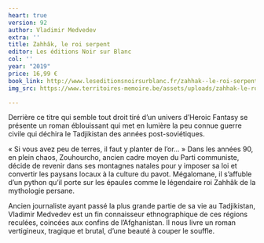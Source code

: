 ```yaml
---
heart: true
version: 92
author: Vladimir Medvedev
extra: ''
title: Zahhâk, le roi serpent
editor: Les éditions Noir sur Blanc
col: ''
year: "2019"
price: 16,99 €
book_link: http://www.leseditionsnoirsurblanc.fr/zahhak--le-roi-serpent-vladimir-medvedev-9782882505828
img_src: https://www.territoires-memoire.be/assets/uploads/zahhak-le-roi-serpent.jpg

---
```


Derrière ce titre qui semble tout droit tiré d’un univers d’Heroic Fantasy se présente un roman éblouissant qui met en lumière la peu connue guerre civile qui déchira le Tadjikistan des années post-soviétiques. 

« Si vous avez peu de terres, il faut y planter de l’or… » Dans les années 90, en plein chaos, Zouhourcho, ancien cadre moyen du Parti communiste, décide de revenir dans ses montagnes natales pour y imposer sa loi et convertir les paysans locaux à la culture du pavot. Mégalomane, il s’affuble d’un python qu’il porte sur les épaules comme le légendaire roi Zahhâk de la mythologie persane.

Ancien journaliste ayant passé la plus grande partie de sa vie au Tadjikistan, Vladimir Medvedev est un fin connaisseur ethnographique de ces régions reculées, coincées aux confins de l’Afghanistan. Il nous livre un roman vertigineux, tragique et brutal, d’une beauté à couper le souffle.
